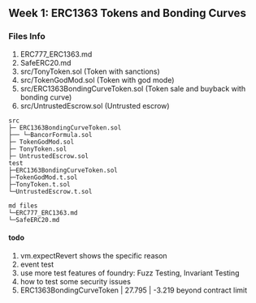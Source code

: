 
## Week 1: ERC1363 Tokens and Bonding Curves


### Files Info
1. ERC777_ERC1363.md
2. SafeERC20.md
3. src/TonyToken.sol (Token with sanctions)     
4. src/TokenGodMod.sol (Token with god mode)
5. src/ERC1363BondingCurveToken.sol  (Token sale and buyback with bonding curve)   
6. src/UntrustedEscrow.sol  (Untrusted escrow)

```
src
├─ ERC1363BondingCurveToken.sol
├── └─BancorFormula.sol
├─ TokenGodMod.sol
├─ TonyToken.sol
├─ UntrustedEscrow.sol
test
├─ERC1363BondingCurveToken.sol
├─TokenGodMod.t.sol
├─TonyToken.t.sol
└─UntrustedEscrow.t.sol

md files
└─ERC777_ERC1363.md
└─SafeERC20.md
```


#### todo
1. vm.expectRevert  shows the specific reason
2. event test 
3. use more test features of foundry: Fuzz Testing, Invariant Testing
4. how to test some security issues
5. ERC1363BondingCurveToken | 27.795    | -3.219  beyond contract limit
